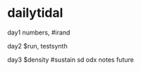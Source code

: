 # dailytidal
day1
numbers, #irand

day2
$run, testsynth

day3
$density #sustain sd odx notes future
